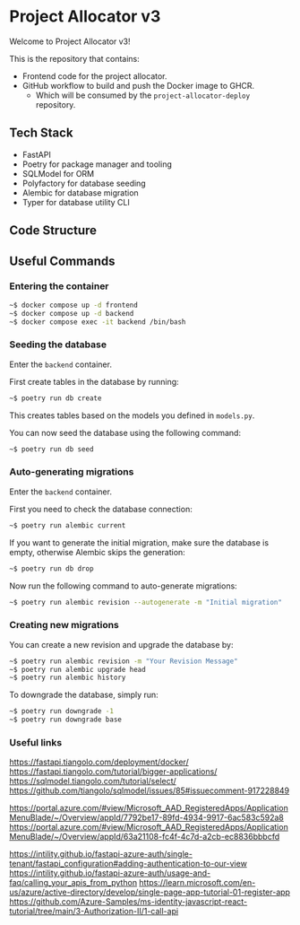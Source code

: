 # Project Allocator v3

Welcome to Project Allocator v3!

This is the repository that contains:

* Frontend code for the project allocator.
* GitHub workflow to build and push the Docker image to GHCR.
    * Which will be consumed by the `project-allocator-deploy` repository.

## Tech Stack

* FastAPI
* Poetry for package manager and tooling
* SQLModel for ORM
* Polyfactory for database seeding
* Alembic for database migration
* Typer for database utility CLI

## Code Structure

## Useful Commands

### Entering the container

```bash
~$ docker compose up -d frontend
~$ docker compose up -d backend
~$ docker compose exec -it backend /bin/bash
```

### Seeding the database

Enter the `backend` container.

First create tables in the database by running:

```bash
~$ poetry run db create
```

This creates tables based on the models you defined in `models.py`.

You can now seed the database using the following command:

```bash
~$ poetry run db seed
```

### Auto-generating migrations

Enter the `backend` container.

First you need to check the database connection:

```bash
~$ poetry run alembic current
```

If you want to generate the initial migration, make sure the database is empty, otherwise Alembic skips the generation:

```bash
~$ poetry run db drop
```

Now run the following command to auto-generate migrations:

```bash
~$ poetry run alembic revision --autogenerate -m "Initial migration"
```

### Creating new migrations

You can create a new revision and upgrade the database by:

```bash
~$ poetry run alembic revision -m "Your Revision Message"
~$ poetry run alembic upgrade head
~$ poetry run alembic history
```

To downgrade the database, simply run:

```bash
~$ poetry run downgrade -1
~$ poetry run downgrade base
```

### Useful links

https://fastapi.tiangolo.com/deployment/docker/
https://fastapi.tiangolo.com/tutorial/bigger-applications/
https://sqlmodel.tiangolo.com/tutorial/select/
https://github.com/tiangolo/sqlmodel/issues/85#issuecomment-917228849

https://portal.azure.com/#view/Microsoft_AAD_RegisteredApps/ApplicationMenuBlade/~/Overview/appId/7792be17-89fd-4934-9917-6ac583c592a8
https://portal.azure.com/#view/Microsoft_AAD_RegisteredApps/ApplicationMenuBlade/~/Overview/appId/63a21108-fc4f-4c7d-a2cb-ec8836bbbcfd

https://intility.github.io/fastapi-azure-auth/single-tenant/fastapi_configuration#adding-authentication-to-our-view
https://intility.github.io/fastapi-azure-auth/usage-and-faq/calling_your_apis_from_python
https://learn.microsoft.com/en-us/azure/active-directory/develop/single-page-app-tutorial-01-register-app
https://github.com/Azure-Samples/ms-identity-javascript-react-tutorial/tree/main/3-Authorization-II/1-call-api